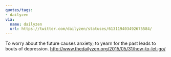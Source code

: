 ```yaml
---
quotes/tags:
- dailyzen
via:
  name: dailyzen
  url: https://twitter.com/dailyzen/statuses/613119403492675584/
---
```


To worry about the future causes anxiety; to yearn for the past leads to bouts of depression. http://www.thedailyzen.org/2015/05/31/how-to-let-go/